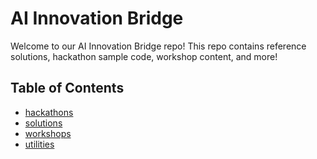 # AI Innovation Bridge

Welcome to our AI Innovation Bridge repo! This repo contains reference solutions, hackathon sample code, workshop content, and more!  

## Table of Contents
- [hackathons](hackathons)
- [solutions](solutions)
- [workshops](workshops)
- [utilities](utilities)
